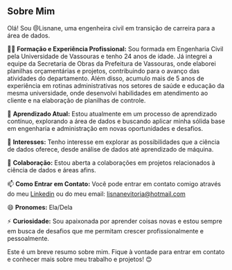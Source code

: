 

## Sobre Mim

Olá! Sou @Lisnane, uma engenheira civil em transição de carreira para a área de dados.

👩‍💼 **Formação e Experiência Profissional:** Sou formada em Engenharia Civil pela Universidade de Vassouras e tenho 24 anos de idade. Já integrei a equipe da Secretaria de Obras da Prefeitura de Vassouras, onde elaborei planilhas orçamentárias e projetos, contribuindo para o avanço das atividades do departamento. Além disso, acumulo mais de 5 anos de experiência em rotinas administrativas nos setores de saúde e educação da mesma universidade, onde desenvolvi habilidades em atendimento ao cliente e na elaboração de planilhas de controle.

🌱 **Aprendizado Atual:** Estou atualmente em um processo de aprendizado contínuo, explorando a área de dados e buscando aplicar minha sólida base em engenharia e administração em novas oportunidades e desafios.

👀 **Interesses:** Tenho interesse em explorar as possibilidades que a ciência de dados oferece, desde análise de dados até aprendizado de máquina.

💞️ **Colaboração:** Estou aberta a colaborações em projetos relacionados à ciência de dados e áreas afins.

📫 **Como Entrar em Contato:** Você pode entrar em contato comigo através do meu [Linkedin](https://www.linkedin.com/in/lisnanevitoria/) ou do meu email: lisnanevitoria@hotmail.com

😄 **Pronomes:** Ela/Dela

⚡ **Curiosidade:** Sou apaixonada por aprender coisas novas e estou sempre em busca de desafios que me permitam crescer profissionalmente e pessoalmente.

Este é um breve resumo sobre mim. Fique à vontade para entrar em contato e conhecer mais sobre meu trabalho e projetos! 😊
